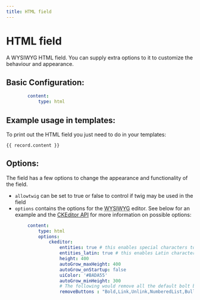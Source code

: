 ```yaml
---
title: HTML field
---
```

HTML field
==========

A WYSIWYG HTML field. You can supply extra options to it to customize the
behaviour and appearance.

## Basic Configuration:

```yaml
        content:
            type: html
```

## Example usage in templates:

To print out the HTML field you just need to do in your templates:

```twig
{{ record.content }}
```

## Options:

The field has a few options to change the appearance and functionality of the
field.

* `allowtwig` can be set to true or false to control if twig may be used in the
  field
* `options` contains the options for the <abbr title="What You See Is What You Get">WYSIWYG</abbr>
  editor. See below for an example and the [CKEditor API][ckeditor] for more
  information on possible options:

```yaml
        content:
            type: html
            options:
                ckeditor:
                    entities: true # this enables special characters to be stored as their HTML entity
                    entities_latin: true # this enables Latin characters to be stored as their HTML entity - eg when true, £ is stored as &pound;
                    height: 400
                    autoGrow_maxHeight: 400
                    autoGrow_onStartup: false
                    uiColor: '#BADA55'
                    autoGrow_minHeight: 300
                    # The following would remove all the default bolt buttons from the button bar. No whitespace in the value allowed.
                    removeButtons : "Bold,Link,Unlink,NumberedList,BulletedList,Italic,Format,Indent,Outdent,RemoveFormat,Maximize" 
```

[ckeditor]: http://docs.ckeditor.com/#!/api/CKEDITOR.config
